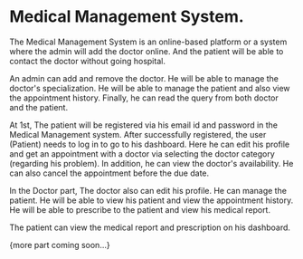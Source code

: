 # Medical Management System.
The Medical Management System is an online-based platform or a system where the admin will add the doctor online. And the patient will be able to contact the doctor without going hospital.

An admin can add and remove the doctor. He will be able to manage the doctor's specialization. He will be able to manage the patient and also view the appointment history. Finally, he can read the query from both doctor and the patient.

At 1st, The patient will be registered via his email id and password in the Medical Management system. After successfully registered, the user (Patient) needs to log in to go to his dashboard. Here he can edit his profile and get an appointment with a doctor via selecting the doctor category (regarding his problem). In addition, he can view the doctor's availability. He can also cancel the appointment before the due date. 

In the Doctor part, The doctor also can edit his profile. He can manage the patient. He will be able to view his patient and view the appointment history.  He will be able to prescribe to the patient and view his medical report. 

The patient can view the medical report and prescription on his dashboard.


{more part coming soon...}
